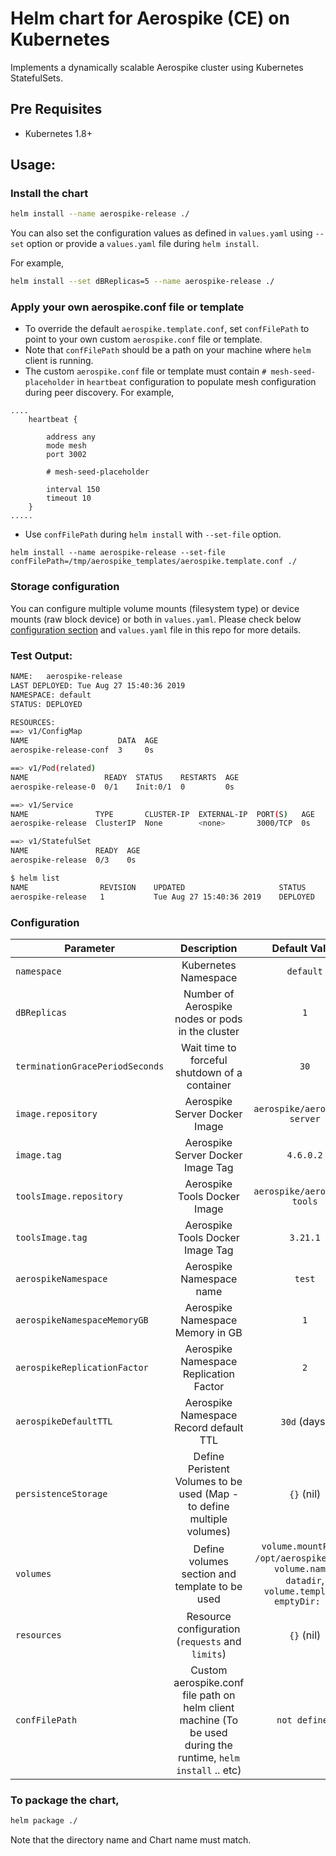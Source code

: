 # Helm chart for Aerospike (CE) on Kubernetes

Implements a dynamically scalable Aerospike cluster using Kubernetes StatefulSets.


## Pre Requisites

- Kubernetes 1.8+

## Usage:

### Install the chart

```sh
helm install --name aerospike-release ./
```

You can also set the configuration values as defined in `values.yaml` using `--set` option or provide a `values.yaml` file during `helm install`.

For example,

```sh
helm install --set dBReplicas=5 --name aerospike-release ./
```

### Apply your own aerospike.conf file or template

- To override the default `aerospike.template.conf`, set `confFilePath` to point to your own custom `aerospike.conf` file or template. 
- Note that `confFilePath` should be a path on your machine where `helm` client is running. 
- The custom `aerospike.conf` file or template must contain `# mesh-seed-placeholder` in `heartbeat` configuration to populate mesh configuration during peer discovery. For example,

```
....
	heartbeat {

        address any
		mode mesh
		port 3002

		# mesh-seed-placeholder

		interval 150
		timeout 10
	}
.....
```

- Use `confFilePath` during `helm install` with `--set-file` option.
```
helm install --name aerospike-release --set-file confFilePath=/tmp/aerospike_templates/aerospike.template.conf ./
```

### Storage configuration

You can configure multiple volume mounts (filesystem type) or device mounts (raw block device) or both in `values.yaml`. Please check below [configuration section](#configuration) and `values.yaml` file in this repo for more details.


### Test Output:

```sh
NAME:   aerospike-release
LAST DEPLOYED: Tue Aug 27 15:40:36 2019
NAMESPACE: default
STATUS: DEPLOYED

RESOURCES:
==> v1/ConfigMap
NAME                    DATA  AGE
aerospike-release-conf  3     0s

==> v1/Pod(related)
NAME                 READY  STATUS    RESTARTS  AGE
aerospike-release-0  0/1    Init:0/1  0         0s

==> v1/Service
NAME               TYPE       CLUSTER-IP  EXTERNAL-IP  PORT(S)   AGE
aerospike-release  ClusterIP  None        <none>       3000/TCP  0s

==> v1/StatefulSet
NAME               READY  AGE
aerospike-release  0/3    0s
```

```sh
$ helm list
NAME             	REVISION	UPDATED                 	STATUS  	CHART          	APP VERSION	NAMESPACE
aerospike-release	1       	Tue Aug 27 15:40:36 2019	DEPLOYED	aerospike-1.0.0	4.6.0.2    	default  
```

### Configuration

| Parameter                          | Description                                                           | Default Value                |
| -----------------------------------|:--------------------------------------------------------------------: |:----------------------------:|
| `namespace`                        | Kubernetes Namespace                                                  |  `default`                   |
| `dBReplicas`                       | Number of Aerospike nodes or pods in the cluster                      |   `1`                        |
| `terminationGracePeriodSeconds`    | Wait time to forceful shutdown of a container                         |    `30`                      |
| `image.repository`                 | Aerospike Server Docker Image                                         | `aerospike/aerospike-server` |
| `image.tag`                        | Aerospike Server Docker Image Tag                                     | `4.6.0.2`                    |
| `toolsImage.repository`            | Aerospike Tools Docker Image                                          | `aerospike/aerospike-tools`  |
| `toolsImage.tag`                   | Aerospike Tools Docker Image Tag                                      | `3.21.1`                     |
| `aerospikeNamespace`               | Aerospike Namespace name                                              | `test`                       |
| `aerospikeNamespaceMemoryGB`       | Aerospike Namespace Memory in GB                                      | `1`                          |
| `aerospikeReplicationFactor`       | Aerospike Namespace Replication Factor                                | `2`                          |
| `aerospikeDefaultTTL`              | Aerospike Namespace Record default TTL                                | `30d` (days)                  |
| `persistenceStorage`               | Define Peristent Volumes to be used (Map - to define multiple volumes)| `{}` (nil)                   |
| `volumes`                          | Define volumes section and template to be used                        | `volume.mountPath: /opt/aerospike/data`,<br />`volume.name: datadir`,<br />`volume.template: emptyDir: {}`|
| `resources`                        | Resource configuration (`requests` and `limits`)                      | `{}` (nil)                   |
| `confFilePath`                     | Custom aerospike.conf file path on helm client machine (To be used during the runtime, `helm install` .. etc)| `not defined`|

### To package the chart,

```sh
helm package ./
```
Note that the directory name and Chart name must match.
